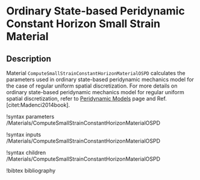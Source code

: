 # Ordinary State-based Peridynamic Constant Horizon Small Strain Material

## Description

Material `ComputeSmallStrainConstantHorizonMaterialOSPD` calculates the parameters used in ordinary state-based peridynamic mechanics model for the case of regular uniform spatial discretization. For more details on ordinary state-based peridynamic mechanics model for regular uniform spatial discretization, refer to [Peridynamic Models](peridynamics/PeridynamicModels.md) page and Ref. [citet:Madenci2014book].

!syntax parameters /Materials/ComputeSmallStrainConstantHorizonMaterialOSPD

!syntax inputs /Materials/ComputeSmallStrainConstantHorizonMaterialOSPD

!syntax children /Materials/ComputeSmallStrainConstantHorizonMaterialOSPD

!bibtex bibliography
